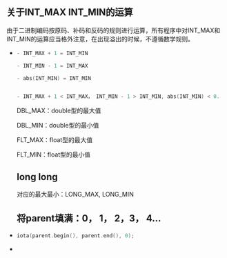 ## 关于INT_MAX INT_MIN的运算

由于二进制编码按原码、补码和反码的规则进行运算，所有程序中对INT_MAX和INT_MIN的运算应当格外注意，在出现溢出的时候，不遵循数学规则。

- ```c++
  - INT_MAX + 1 = INT_MIN
  
  - INT_MIN - 1 = INT_MAX
  
  - abs(INT_MIN) = INT_MIN
  
  
  - INT_MAX + 1 < INT_MAX， INT_MIN - 1 > INT_MIN, abs(INT_MIN) < 0.
  ```

  DBL_MAX：double型的最大值
  
  DBL_MIN：double型的最小值
  
  FLT_MAX：float型的最大值
  
  FLT_MIN：float型的最小值
  
  
  
  
  
  ## long long
  
  对应的最大最小：LONG_MAX, LONG_MIN
  
  ## 将parent填满：0， 1， 2，3， 4...


- ```c++
  iota(parent.begin(), parent.end(), 0);
  ```

- 

